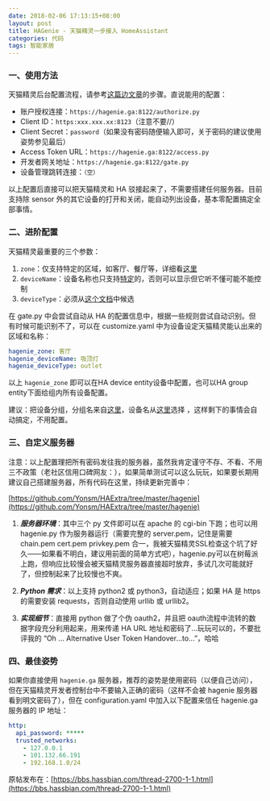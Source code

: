 ```yaml
---
date: 2018-02-06 17:13:15+08:00
layout: post
title: HAGenie - 天猫精灵一步接入 HomeAssistant
categories: 代码
tags: 智能家居
---
```


### 一、使用方法

天猫精灵后台配置流程，请参考[这篇边文章](https://bbs.hassbian.com/thread-1862-1-1.html)的步骤。直说能用的配置：


- 账户授权连接：`https://hagenie.ga:8122/authorize.py`
- Client ID：`https:xxx.xxx.xx:8123`（注意不要//）
- Client Secret：`password`（如果没有密码随便输入即可，关于密码的建议使用姿势参见最后）
- Access Token URL：`https://hagenie.ga:8122/access.py`
- 开发者网关地址：`https://hagenie.ga:8122/gate.py`
- 设备管理跳转连接：`（空）`

以上配置后直接可以把天猫精灵和 HA 驳接起来了，不需要搭建任何服务器。目前支持除 sensor 外的其它设备的打开和关闭，能自动列出设备，基本零配置搞定全部事情。

### 二、进阶配置

天猫精灵最重要的三个参数：

1. `zone`：仅支持特定的区域，如客厅、餐厅等，详细看[这里](https://open.bot.tmall.com/oauth/api/placelist)
2. `deviceName`：设备名称也只支持[特定](https://open.bot.tmall.com/oauth/api/aliaslist)的，否则可以显示但它听不懂可能不能控制
3. `deviceType`：必须从[这个文档](http://doc-bot.tmall.com/docs/doc.htm?treeId=393&articleId=108271&docType=1)中候选

在 gate.py 中会尝试自动从 HA 的配置信息中，根据一些规则尝试自动识别。但有时候可能识别不了，可以在 customize.yaml 中为设备设定天猫精灵能认出来的区域和名称：

```yaml
hagenie_zone: 客厅
hagenie_deviceName: 吸顶灯
hagenie_deviceType: outlet
```

以上 `hagenie_zone` 即可以在HA device entity设备中配置，也可以HA group entity下面给组内所有设备配置。

建议：把设备分组，分组名来自[这里](https://open.bot.tmall.com/oauth/api/placelist)，设备名从[这里](https://open.bot.tmall.com/oauth/api/aliaslist)选择 ，这样剩下的事情会自动搞定，不用配置。

### 三、自定义服务器

注意：以上配置理把所有密码发往我的服务器，虽然我肯定谨守不存、不看、不用三不政策（老社区信用口碑网友：），如果简单测试可以这么玩玩，如果要长期用建议自己搭建服务器，所有代码在这里，持续更新完善中：

  [https://github.com/Yonsm/HAExtra/tree/master/hagenie](https://github.com/Yonsm/HAExtra/tree/master/hagenie)

1. ***服务器环境***：其中三个 py 文件即可以在 apache 的 cgi-bin 下跑；也可以用 hagenie.py 作为服务器运行（需要完整的 server.pem，记住是需要 chain.pem cert.pem privkey.pem 合一，我被天猫精灵SSL检查这个坑了好久——如果看不明白，建议用前面的简单方式吧），hagenie.py可以在树莓派上跑，但响应比较慢会被天猫精灵服务器直接超时放弃，多试几次可能就好了，但控制起来了比较慢也不爽。

2. ***Python 需求***：以上支持 python2 或 python3，自动适应；如果 HA 是 https 的需要安装 requests，否则自动使用 urllib 或 urllib2。

3. ***实现细节***：直接用 python 做了个伪 oauth2，并且把 oauth流程中流转的数据字段充分利用起来，用来传递 HA URL 地址和密码了…玩玩可以的，不要批评我的 “Oh ... Alternative User Token Handover...to...”，哈哈

### 四、最佳姿势

如果你直接使用 `hagenie.ga` 服务器，推荐的姿势是使用密码（以便自己访问），但在天猫精灵开发者控制台中不要输入正确的密码（这样不会被 hagenie 服务器看到明文密码了），但在 configuration.yaml 中加入以下配置来信任 hagenie.ga 服务器的 IP 地址：

```yaml
http:
  api_password: *****
  trusted_networks:
    - 127.0.0.1
    - 101.132.66.191
    - 192.168.1.0/24
```
    
原帖发布在：[https://bbs.hassbian.com/thread-2700-1-1.html](https://bbs.hassbian.com/thread-2700-1-1.html)

